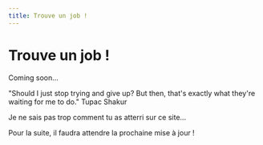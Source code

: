 ```yaml
---
title: Trouve un job !
---
```


# Trouve un job !

Coming soon...

"Should I just stop trying and give up?  But then, that's exactly what they're waiting for me to do."
Tupac Shakur

Je ne sais pas trop comment tu as atterri sur ce site...  

Pour la suite, il faudra attendre la prochaine mise à jour !